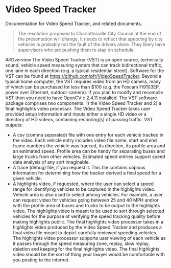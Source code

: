 # Video Speed Tracker
Documentation for Video Speed Tracker, and related documents.


>The resolution proposed to Charlottesville City Council at the end of the presentation will change.  It needs to reflect that speeding by city vehicles is probably not the fault of the drivers alone.  They likely have supervisors who are pushing them to stay on schedule.

##Overview
The Video Speed Tracker (VST) is an open source, technically sound, vehicle speed measuring system
that can track bidirectional traffic, one lane in each direction (e.g. a typical residential street). Software
for the VST can be found at https://github.com/pfr/VideoSpeedTracker. Beyond a typical home
computer, the VST requires video from an HD camera, many of which can be purchased for less than
$100 (e.g. the Foscam Fi9103EP, power over Ethernet, outdoor camera). If you plan to modify and
recompile VST then you need to have OpenCV c 2.4.11 installed.
The VST software package comprises two components: 1) the Video Speed Tracker and 2) a final
highlights video processor. The Video Speed Tracker takes user provided setup information and inputs
either a single HD video or a directory of HD videos, containing recording(s) of passing traffic. VST
outputs:
- A csv (comma separated) file with one entry for each vehicle tracked in the video. Each vehicle
entry includes video file name, start and end frame numbers the vehicle was tracked, its
direction, its profile area and an estimated speed. Profile area can be handy for separating
buses and large trucks from other vehicles. Estimated speed entries support speed data
analysis of any sort imaginable.
- A trace (debug) file, if you request it. This file contains copious information for determining
how the tracker derived a final speed for a given vehicle.
- A highlights video, if requested, where the user can select a speed range for identifying vehicles
to be captured in the highlights video. Vehicle area is also used to select among vehicles. For
example, a user can request video for vehicles going between 25 and 40 MPH and/or with the
profile area of buses and trucks to be output to the highlights video. The highlights video is
meant to be used to sort through selected vehicles for the purpose of verifying the speed
tracking quality before making highlights public.
The final highlights video processor takes in a highlights video produced by the Video Speed Tracker
and produces a final video file meant to depict carefully reviewed speeding vehicles. The highlights
video processor supports user viewing of each vehicle as it passes through the speed measuring zone,
replay, slow replay, deletion and keeping for the final highlights video. The final highlights video
should be the sort of thing your lawyer would be comfortable with you posting to the internet.
